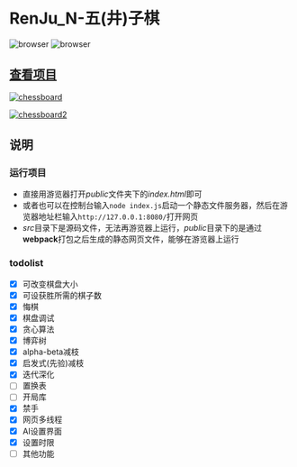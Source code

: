 # RenJu_N-五(井)子棋

![browser](https://img.shields.io/badge/browser-chrome|firefox|edge|ie11-orange.svg)
![browser](https://img.shields.io/badge/dependencies-none-green.svg)

## [查看项目](https://brainburster.github.io/RenJu_N/public "五子棋项目")

[![chessboard](./chessboard.png)](https://brainburster.github.io/RenJu_N/public)

[![chessboard2](./chessboard2.png)](https://brainburster.github.io/RenJu_N/public)

## 说明

### 运行项目

- 直接用游览器打开*public*文件夹下的*index.html*即可
- 或者也可以在控制台输入`node index.js`启动一个静态文件服务器，然后在游览器地址栏输入`http://127.0.0.1:8080/`打开网页
- *src*目录下是源码文件，无法再游览器上运行，*public*目录下的是通过**webpack**打包之后生成的静态网页文件，能够在游览器上运行

### todolist

- [x] 可改变棋盘大小
- [x] 可设获胜所需的棋子数
- [x] 悔棋
- [x] 棋盘调试
- [x] 贪心算法
- [x] 博弈树
- [x] alpha-beta减枝
- [x] 启发式(先验)减枝
- [x] 迭代深化
- [ ] 置换表
- [ ] 开局库
- [x] 禁手
- [x] 网页多线程
- [x] AI设置界面
- [x] 设置时限
- [ ] 其他功能
